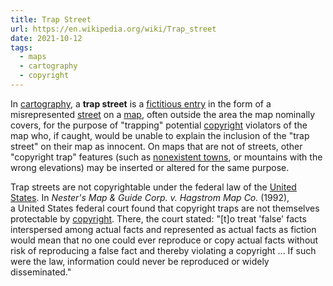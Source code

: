 ```yaml
---
title: Trap Street
url: https://en.wikipedia.org/wiki/Trap_street
date: 2021-10-12
tags:
  - maps
  - cartography
  - copyright
---
```

In [cartography](https://en.wikipedia.org/wiki/Cartography "Cartography"), a **trap street** is a [fictitious entry](https://en.wikipedia.org/wiki/Fictitious_entry "Fictitious entry") in the form of a misrepresented [street](https://en.wikipedia.org/wiki/Street "Street") on a [map](https://en.wikipedia.org/wiki/Map "Map"), often outside the area the map nominally covers, for the purpose of "trapping" potential [copyright](https://en.wikipedia.org/wiki/Copyright "Copyright") violators of the map who, if caught, would be unable to explain the inclusion of the "trap street" on their map as innocent. On maps that are not of streets, other "copyright trap" features (such as [nonexistent towns](https://en.wikipedia.org/wiki/Phantom_settlement "Phantom settlement"), or mountains with the wrong elevations) may be inserted or altered for the same purpose.



Trap streets are not copyrightable under the federal law of the [United States](https://en.wikipedia.org/wiki/United_States "United States"). In *Nester's Map & Guide Corp. v. Hagstrom Map Co.* (1992),[](https://en.wikipedia.org/wiki/Trap_street#cite_note-3) a United States federal court found that copyright traps are not themselves protectable by [copyright](https://en.wikipedia.org/wiki/Copyright "Copyright"). There, the court stated: "\[t]o treat 'false' facts interspersed among actual facts and represented as actual facts as fiction would mean that no one could ever reproduce or copy actual facts without risk of reproducing a false fact and thereby violating a copyright ... If such were the law, information could never be reproduced or widely disseminated."